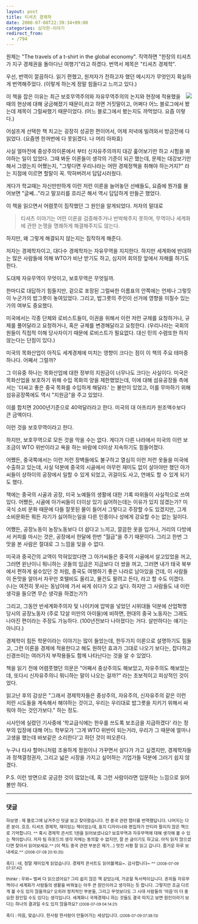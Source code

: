 ```yaml
---
layout: post
title: 티셔츠 경제학
date: 2008-07-08T22:39:34+09:00
categories: 심각한-이야기
redirect_from:
  - /794
---
```


원제는 "The travels of a t-shirt in the global economy". 직역하면 "한장의 티셔츠가 지구 경제권을 돌아다닌 여행기"라고 하겠다. 번역서 제목은 "티셔츠 경제학".

우선, 번역이 깔끔하다. 읽기 편했고, 원저자가 전하고자 했던 메시지가 무엇인지 확실하게 번역해주었다. (이렇게 하는게 정말 힘들다고 느끼고 있다.)

<a href="http://www.aladdin.co.kr/shop/wproduct.aspx?ISBN=8991147410&amp;ttbkey=ttbjinto1216001&amp;COPYPaper=1"><img src="http://image.aladdin.co.kr/coveretc/book/coversum/8991147410_1.jpg" align=right >

</a>

이 책을 잡은 이유는 최근 보호무역주의와 자유무역주의의 논지와 현장에 적용했을 때의 현상에 대해 궁금해졌기 때문이,라고 하면 거짓말이고, 어쩌다 어느 블로그에서 봤는데 제목이 그럴싸했기 때문이었다. (어느 블로그에서 봤는지도 까먹었다. 요즘 이렇다.)

어설프게 선택한 책 치고는 굉장히 성공한 편이어서, 어제 저녁에 빌려와서 방금전에 다 읽었다. (요즘엔 한꺼번에 다 못읽겠다. 나 머리 아파효)

사실 얼마전에 중상주의이론에서 부터 신자유주의까지 대강 훑어보기만 하고 시험을 봐야하는 일이 있었다. 그때 봐둔 이론들이 생각의 기준이 되곤 했는데, 문제는 대강보기만 해서 그랬는지 어쨌는지, "그렇다면 우리나라는 어떤 경제정책을 취해야 하는거지?" 라는 지점에 이르면 할말이 꼭. 막혀버려서 답답시러웠다.

게다가 학교때는 자신만만하게 이런 저런 이론을 늘어놓던 선배들도, 요즘에 뭔가를 물어보면 "글쎄..."라고 말꼬리를 흐리곤 해서 역시 답답하게 만들곤 했었다.

이 책을 읽으면서 어렴풋이 짐작했던 그 원인을 알게되었다. 저자의 말대로

> 티셔츠 이야기는 어떤 이론을 검증해주거나 반박해주지 못하며, 무역이나 세계화에 관한 논쟁을 명쾌하게 해결해주지도 않는다.

하지만, 왜 그렇게 해결되지 않는지는 짐작하게 해준다.

저자는 경제학자이고, 대다수 경제학자는 자유무역을 지지한다. 하지만 세계화에 반대하는 많은 사람들에 의해 WTO가 비난 받기도 하고, 심지어 회의장 앞에서 자해를 하기도 한다.

도대체 자유무역이 무엇이고, 보호무역은 무엇일까.

한마디로 대답하기 힘들지만, 겉으로 포장된 그럴싸한 이름표의 안쪽에는 언제나 그렇듯이 누군가의 밥그릇이 놓여있었다. 그리고, 밥그릇의 주인이 선거에 영향을 미칠수 있는가의 여부도 중요했다.

미국에서는 각종 단체와 로비스트들이, 이권을 위해서 이런 저런 규제를 요청하거나, 규제를 풀어달라고 요청하거나, 혹은 규제를 변경해달라고 요청한다. (우리나라는 국회의원들이 직접적 이해 당사자이기 때문에 로비스트가 필요없다. 대신 민의 수렴또한 하지 않는다는 단점이 있다.)

미국의 목화산업이 아직도 세계경제에 미치는 영향이 크다는 점이 이 책의 주요 테마중 하나다. 어째서 그럴까?

그 이유중 하나는 목화산업에 대한 정부의 지원금이 너무나도 크다는 사실이다. 미국은 목화산업을 보호하기 위해 수입 목화의 양을 제한했었는데, 이에 대해 섬유공장들 측에서는 '더싸고 좋은 중국 목화를 수입하게 해달라.' 는 불만이 있었고, 이를 무마하기 위해 섬유공장쪽에도 역시 "지원금"을 주고 있었다.

이를 합치면 2000년기준으로 40억달러라고 한다. 미국의 대 아프리카 원조액수보다 큰 금액이다.

이런 것을 보호무역이라고 한다.

하지만, 보호무역으로 모든 것을 막을 수는 없다. 게다가 다른 나라에서 미국의 이런 보조금이 WTO 위반이라고 욕을 하는 바람에 더이상 지속하기도 힘들어졌다.

어쨌든, 중국쪽에서는 이런 저런 장벽들에도 불구하고 열심히 이런 저런 옷들을 미국에 수출하고 있는데, 사실 덕분에 중국의 시골에서 아무런 재미도 없이 살아야만 했던 아가씨들이 상하이의 공장에서 일할 수 있게 되었고, 귀걸이도 사고, 연애도 할 수 있게 되기도 했다.

책에는 중국의 시골과 공장, 미국 노예들의 생활에 대한 기록 따위들이 사실적으로 쓰여있다. 어쨌든, 시골에 아가씨들이 더이상 있기 싫어하는데는 이유가 있지 않겠는가? 미국식 소비 문화 때문에 다들 잘못된 물이 들어서 그렇다고 주장할 수도 있겠지만, 그게 소비문화든 뭐든 자기가 싫어하는일을 다른 인종이나 성에게 강요할 수는 없는 일이다.

어쨌든, 공장노동이 농장노동보다 더 쉽다고 느끼고, 깔끔한 옷을 입거나, 거리의 다방에서 커피를 마시는 것은, 공장에서 한달에 한번 "월급"을 주기 때문이다. 그리고 한번 그 맛을 본 사람은 절대로 그 느낌을 잊을 수 없다.

미국과 중국간의 교역이 막혀있었다면 그 아가씨들은 중국의 시골에서 살고있었을 꺼고, 그러면 윈난이니 뭐니하는 곳들의 임금은 지금보다 더 쌌을 꺼고, 그러면 내가 태국 북부에서 편하게 쉴수있던 것 처럼, 중국도 여행하기 좋은 나라로 남아있을 건데, 이 사람들이 돈맛을 알아서 자꾸만 호텔비도 올리고, 물건도 팔려고 든다, 라고 할 수도 이겠다. (나는 여전히 못사는 동남아에 가서 싸게 쉬다가 오고 싶다. 하지만 그 사람들도 내 이런 생각을 들으면 무슨 생각을 하겠는가?)

그리고, 그동안 반세계화주의자 및 나이키에 압박을 넣었던 시위대들 덕분에 산업혁명 당시의 공장노동자 (주로 12살 미만의 아이들)에 비하면, 현대의 중국 노동자는 그래도 나아진 편이라는 주장도 가능하다. (100년전보다 나아졌다는 거다. 살만하다는 얘기는 아니다.)

경제학이 힘든 학문이라는 이야기는 많이 들었는데, 한두가지 이론으로 설명하기도 힘들고, 그런 이론을 경제에 적용한다고 해도 원하던 효과가 그대로 나오기 보다는, 잡다하고 신경쓰이는 여러가지 부작용들도 함께 나타난다는 것을 알 수 있었다.

책을 읽기 전에 어렴풋했던 의문은 "어째서 중상주의도 해보았고, 자유주의도 해보았는데, 또다시 신자유주의니 뭐니하는 말이 나오는 걸까?" 라는 초보적이고 피상적인 것이었다.

읽고난 후의 감상은 "그래서 경제학자들은 중상주의, 자유주의, 신자유주의 같은 이런 저런 시도들을 계속해서 해야하는 것이고, 우리는 우리대로 밥그릇을 지키기 위해서 싸워야 하는 것인가보다." 하는 정도.

시사인에 실렸던 기사중에 '학교급식에는 한우를 쓰도록 보조금을 지급하겠다' 라는 정부의 입장에 대해 어느 학부모가 '그게 WTO 위반이 되는거라, 우리가 그 때문에 얼마나 고생을 했는데 바보같은 소리한다'고 하던 것이 떠오른다.

누구나 타샤 할머니처럼 조용하게 정원이나 가꾸면서 살다가 가고 싶겠지만, 경제학자들과 정책결정권자, 그리고 넓은 시장을 가지고 싶어하는 기업가들 덕분에 그러기 쉽지 않겠다.

P.S. 이런 방면으로 궁금한 것이 많았는데, 혹 그런 사람이라면 입문하는 느낌으로 읽어볼만 하다.

* * *

### 댓글



<!--- cmt:1157 --->
<!--- mail: --->
<!--- parent:0 --->

<small class=comment>하보영 : 제 블로그에 남겨주신 덧글 보고 찾아왔습니다. 전 중국 관련 챕터를 번역했답니다. 나머지는 다른 분이. 흐흐.  티셔츠 경제학,  재미있는 책이었는데, 표지 디자이너와 편집자가 안티라 팔리지 않은 책으로 기억합니다. ^^  혹시 경제학 콘서트 1권을 읽어보셨나요? 보호무역과 자유무역에 대해 생각해 볼 수 있는 책이랍니다. 저자 팀 하포드의 생각 자체는 동의할 수 없지만, 잘 쓴 글이기도 하고요. 아직 읽지 않으셨다면 찾아서 읽어보세요.^^ (이 책도 중국 관련 부분은 제가...)  멋진 서평 잘 읽고 갑니다. 즐거운 하루 보내세요.^^ <small>(2008-07-08 20:10:35)</small></small>


<!--- cmt:1158 --->
<!--- mail: --->
<!--- parent:1157 --->

<small class=comment>촉디 : 네, 정말 재미있게 읽었습니다. 경제학 콘서트도 읽어볼께요~. 감사합니다~ ^^ <small>(2008-07-09 07:37:42)</small></small>


<!--- cmt:1159 --->
<!--- mail: --->
<!--- parent:0 --->

<small class=comment>thinkr : 우와~ 벌써 다 읽으셨어요? 그리 쉽지 않은 책 같았는데, 가공할 독서력이십니다. 흔히들 자유무역이나 세계화가 사람들의 생활을 바꿔놓는 아주 큰 원인이라고 생각하는 듯 합니다. 그렇지만 조금 다르게 볼 수도 있지 않을까요? 오히려 정치적인 부분들, 그리고 무엇보다도 그 시대 사람들의 '마음'이 더 중요한 원인일 수도 있다는 생각입니다. 세계화니 국제경제니 하는 것들도 결국 따지고 보면 원인이라기 보다는 하나의 결과일 수도 있지 않을까요? <small>(2008-07-09 04:14:21)</small></small>


<!--- cmt:1160 --->
<!--- mail: --->
<!--- parent:1159 --->

<small class=comment>촉디 : 마음, 맞습니다. 한사람 한사람이 만들어가는 세상입니다. <small>(2008-07-09 07:38:13)</small></small>

